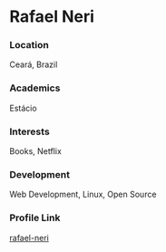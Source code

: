 # Rafael Neri

### Location

Ceará, Brazil

### Academics

Estácio

### Interests

Books, Netflix

### Development

Web Development, Linux, Open Source

### Profile Link

[rafael-neri](http://www.github.com/rafael-neri)
